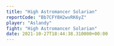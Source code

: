 ```yaml
---
title: "High Astromancer Solarian"
reportCode: "Bb7CFY8H2wvRK6yZ"
player: "Aslandy"
fight: "High Astromancer Solarian"
date: 2021-10-27T18:44:38.310000+00:00
---
```

